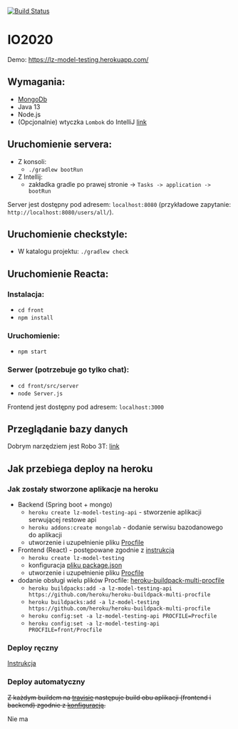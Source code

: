 [![Build Status](https://travis-ci.com/Latwe-Zdanko/IO2020.svg?branch=develop)](https://travis-ci.com/Latwe-Zdanko/IO2020)
# IO2020
Demo: https://lz-model-testing.herokuapp.com/
## Wymagania:
* [MongoDb](https://docs.mongodb.com/manual/installation/)
* Java 13
* Node.js
* (Opcjonalnie) wtyczka `Lombok` do IntelliJ [link](https://plugins.jetbrains.com/plugin/6317-lombok) 

## Uruchomienie servera: 
* Z konsoli:
    * `./gradlew bootRun`
* Z Intellij:
    * zakładka gradle po prawej stronie -> `Tasks -> application -> bootRun` 

Server jest dostępny pod adresem: `localhost:8080` (przykładowe zapytanie: `http://localhost:8080/users/all/`).

## Uruchomienie checkstyle:
* W katalogu projektu: `./gradlew check`

## Uruchomienie Reacta: 
### Instalacja:
* `cd front`
* `npm install`
### Uruchomienie:
* `npm start`
### Serwer (potrzebuje go tylko chat):
* `cd front/src/server`
* `node Server.js`

Frontend jest dostępny pod adresem: `localhost:3000`

## Przeglądanie bazy danych
Dobrym narzędziem jest Robo 3T: [link](https://robomongo.org/download)

## Jak przebiega deploy na heroku
### Jak zostały stworzone aplikacje na heroku
* Backend (Spring boot + mongo)
    * `heroku create lz-model-testing-api` - stworzenie aplikacji serwującej restowe api
    * `heroku addons:create mongolab` - dodanie serwisu bazodanowego do aplikacji
    * utworzenie i uzupełnienie pliku [Procfile](Procfile) 
* Frontend (React) -  postępowane zgodnie z [instrukcją](https://github.com/mars/heroku-cra-node) 
    * `heroku create lz-model-testing`
    * konfiguracja [pliku package.json](package.json)
    * utworzenie i uzupełnienie pliku [Procfile](front/Procfile)
* dodanie obsługi wielu plików Procfile: [heroku-buildpack-multi-procfile](https://elements.heroku.com/buildpacks/heroku/heroku-buildpack-multi-procfile)
    * `heroku buildpacks:add -a lz-model-testing-api https://github.com/heroku/heroku-buildpack-multi-procfile`
    * `heroku buildpacks:add -a lz-model-testing https://github.com/heroku/heroku-buildpack-multi-procfile`
    * `heroku config:set -a lz-model-testing-api PROCFILE=Procfile`
    * `heroku config:set -a lz-model-testing-api PROCFILE=front/Procfile`
   
### Deploy ręczny
 [Instrukcja](https://devcenter.heroku.com/articles/git#for-an-existing-heroku-app)
 
### Deploy automatyczny
~~Z każdym buildem na [travisie](https://travis-ci.com/github/Latwe-Zdanko/IO2020) następuje build obu aplikacji
(frontend i backend) zgodnie z [konfiguracją](.travis.yml).~~

Nie ma

